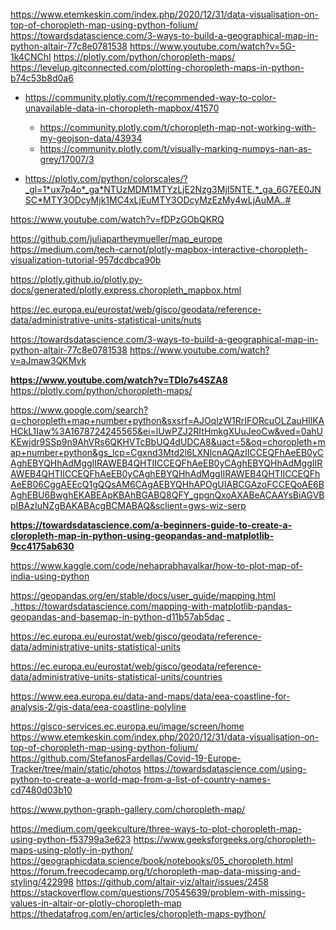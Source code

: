 https://www.etemkeskin.com/index.php/2020/12/31/data-visualisation-on-top-of-choropleth-map-using-python-folium/
https://towardsdatascience.com/3-ways-to-build-a-geographical-map-in-python-altair-77c8e0781538
https://www.youtube.com/watch?v=5G-1k4CNChI
https://plotly.com/python/choropleth-maps/
https://levelup.gitconnected.com/plotting-choropleth-maps-in-python-b74c53b8d0a6
- https://community.plotly.com/t/recommended-way-to-color-unavailable-data-in-choropleth-mapbox/41570
  - https://community.plotly.com/t/choropleth-map-not-working-with-my-geojson-data/43934
  - https://community.plotly.com/t/visually-marking-numpys-nan-as-grey/17007/3

- https://plotly.com/python/colorscales/?_gl=1*ux7p4o*_ga*NTUzMDM1MTYzLjE2Nzg3MjI5NTE.*_ga_6G7EE0JNSC*MTY3ODcyMjk1MC4xLjEuMTY3ODcyMzEzMy4wLjAuMA..#

https://www.youtube.com/watch?v=fDPzGObQKRQ

https://github.com/juliapartheymueller/map_europe
https://medium.com/tech-carnot/plotly-mapbox-interactive-choropleth-visualization-tutorial-957dcdbca90b

https://plotly.github.io/plotly.py-docs/generated/plotly.express.choropleth_mapbox.html



https://ec.europa.eu/eurostat/web/gisco/geodata/reference-data/administrative-units-statistical-units/nuts

https://towardsdatascience.com/3-ways-to-build-a-geographical-map-in-python-altair-77c8e0781538
https://www.youtube.com/watch?v=aJmaw3QKMvk

**https://www.youtube.com/watch?v=TDlo7s4SZA8**
https://plotly.com/python/choropleth-maps/

https://www.google.com/search?q=choropleth+map+number+python&sxsrf=AJOqlzW1RrIFORcuOLZauHIlKAHCkL1Iaw%3A1678724245565&ei=lUwPZJ2RItHmkgXUuJeoCw&ved=0ahUKEwjdr9SSp9n9AhVRs6QKHVTcBbUQ4dUDCA8&uact=5&oq=choropleth+map+number+python&gs_lcp=Cgxnd3Mtd2l6LXNlcnAQAzIICCEQFhAeEB0yCAghEBYQHhAdMggIIRAWEB4QHTIICCEQFhAeEB0yCAghEBYQHhAdMggIIRAWEB4QHTIICCEQFhAeEB0yCAghEBYQHhAdMggIIRAWEB4QHTIICCEQFhAeEB06CggAEEcQ1gQQsAM6CAgAEBYQHhAPOgUIABCGAzoFCCEQoAE6BAghEBU6BwghEKABEApKBAhBGABQ8QFY_gpgnQxoAXABeACAAYsBiAGVBpIBAzIuNZgBAKABAcgBCMABAQ&sclient=gws-wiz-serp

**https://towardsdatascience.com/a-beginners-guide-to-create-a-cloropleth-map-in-python-using-geopandas-and-matplotlib-9cc4175ab630**

https://www.kaggle.com/code/nehaprabhavalkar/how-to-plot-map-of-india-using-python

https://geopandas.org/en/stable/docs/user_guide/mapping.html
_https://towardsdatascience.com/mapping-with-matplotlib-pandas-geopandas-and-basemap-in-python-d11b57ab5dac
_

https://ec.europa.eu/eurostat/web/gisco/geodata/reference-data/administrative-units-statistical-units

https://ec.europa.eu/eurostat/web/gisco/geodata/reference-data/administrative-units-statistical-units/countries

https://www.eea.europa.eu/data-and-maps/data/eea-coastline-for-analysis-2/gis-data/eea-coastline-polyline

https://gisco-services.ec.europa.eu/image/screen/home
https://www.etemkeskin.com/index.php/2020/12/31/data-visualisation-on-top-of-choropleth-map-using-python-folium/
https://github.com/StefanosFardellas/Covid-19-Europe-Tracker/tree/main/static/photos
https://towardsdatascience.com/using-python-to-create-a-world-map-from-a-list-of-country-names-cd7480d03b10

https://www.python-graph-gallery.com/choropleth-map/


https://medium.com/geekculture/three-ways-to-plot-choropleth-map-using-python-f53799a3e623
https://www.geeksforgeeks.org/choropleth-maps-using-plotly-in-python/
https://geographicdata.science/book/notebooks/05_choropleth.html
https://forum.freecodecamp.org/t/choropleth-map-data-missing-and-styling/422998
https://github.com/altair-viz/altair/issues/2458
https://stackoverflow.com/questions/70545639/problem-with-missing-values-in-altair-or-plotly-choropleth-map
https://thedatafrog.com/en/articles/choropleth-maps-python/
